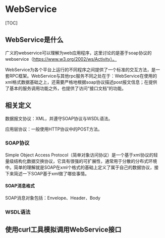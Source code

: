 # WebService

[TOC]

## WebService是什么

广义的webservice可以理解为web应用程序，这里讨论的是基于soap协议的webservice（https://www.w3.org/2002/ws/Activity）。

WebService为各个平台上运行的不同程序之间提供了一个标准的交互方法，是一套RPC框架。WebService与其他rpc服务不同之处在于：WebService在使用的xml格式数据基础之上，还需要严格地根据soap协议描述post报文信息；在提供了基本的服务调用功能之外，也提供了访问“接口文档”的功能。

## 相关定义

数据报文协议：XML，并遵守SOAP协议与WSDL语法。

应用层协议：一般使用HTTP协议中的POST方法。

### SOAP协议

Simple Object Access Protocol（简单对象访问协议）是一个基于xml协议的轻量级结构化数据交换协议，它具有很强的可扩展性，通常用于分散的分布式环境中。简单的理解就是SOAP在xml个格式的基础上定义了属于自己的数据协议，接下来简述一下SOAP基于xml做了哪些事情。

 #### SOAP消息格式

SOAP消息对象包括：Envelope、Header、Body

### WSDL语法



## 使用curl工具模拟调用WebService接口

